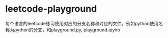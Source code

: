 # leetcode-playground

每个语言的leetcode练习使用对应的分支名称和对应的文件。例如python使用名称为python的分支，和playground.py, playground.ipynb
